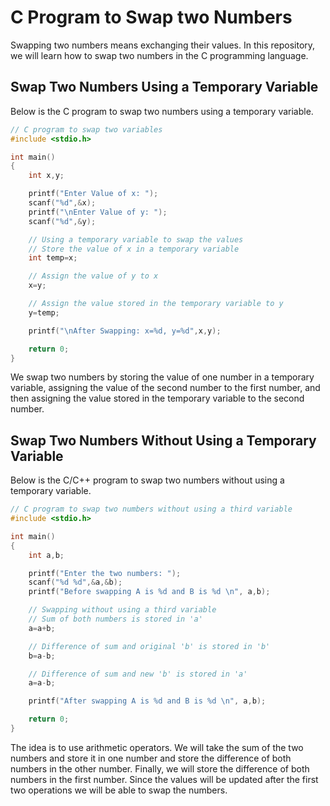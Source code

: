 # C Program to Swap two Numbers

Swapping two numbers means exchanging their values. In this repository, we will learn how to swap two numbers in the C programming language.

## Swap Two Numbers Using a Temporary Variable

Below is the C program to swap two numbers using a temporary variable.

```c
// C program to swap two variables
#include <stdio.h>

int main()
{
    int x,y;

    printf("Enter Value of x: ");
    scanf("%d",&x);
    printf("\nEnter Value of y: ");
    scanf("%d",&y);

    // Using a temporary variable to swap the values
    // Store the value of x in a temporary variable
    int temp=x;

    // Assign the value of y to x
    x=y;

    // Assign the value stored in the temporary variable to y
    y=temp;

    printf("\nAfter Swapping: x=%d, y=%d",x,y);

    return 0;
}
```

We swap two numbers by storing the value of one number in a temporary variable, assigning the value of the second number to the first number, and then assigning the value stored in the temporary variable to the second number.

## Swap Two Numbers Without Using a Temporary Variable

Below is the C/C++ program to swap two numbers without using a temporary variable.

```c
// C program to swap two numbers without using a third variable
#include <stdio.h>

int main()
{
    int a,b;

    printf("Enter the two numbers: ");
    scanf("%d %d",&a,&b);
    printf("Before swapping A is %d and B is %d \n", a,b);

    // Swapping without using a third variable
    // Sum of both numbers is stored in 'a'
    a=a+b;

    // Difference of sum and original 'b' is stored in 'b'
    b=a-b;

    // Difference of sum and new 'b' is stored in 'a'
    a=a-b;

    printf("After swapping A is %d and B is %d \n", a,b);

    return 0;
}
```

The idea is to use arithmetic operators. We will take the sum of the two numbers and store it in one number and store the difference of both numbers in the other number. Finally, we will store the difference of both numbers in the first number. Since the values will be updated after the first two operations we will be able to swap the numbers.

